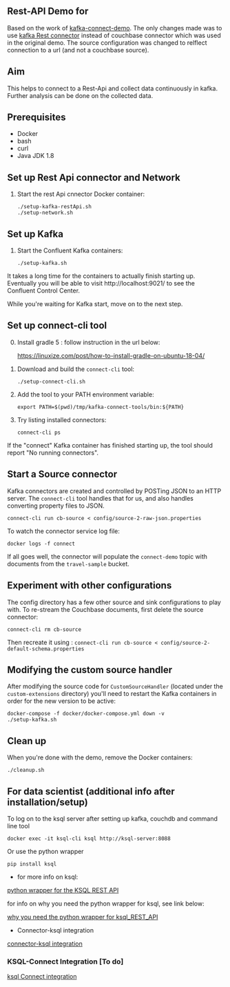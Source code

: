 
## Rest-API Demo for 
Based on the work of [kafka-connect-demo](https://github.com/l0n3star/kafka-connect-demo). The only changes made was to use [kafka Rest connector](https://github.com/llofberg/kafka-connect-rest.git) instead of couchbase connector which was used in the original demo. The source configuration was changed to relflect connection to a url (and not a couchbase source).

## Aim
This helps to connect to a Rest-Api and collect data continuously in kafka. Further analysis can be done on the collected data.


## Prerequisites

* Docker
* bash
* curl 
* Java JDK 1.8

## Set up Rest Api connector and Network

1. Start the rest Api cnnector Docker container:

       ./setup-kafka-restApi.sh
       ./setup-network.sh

## Set up Kafka

1. Start the Confluent Kafka containers:

       ./setup-kafka.sh

It takes a long time for the containers to actually finish starting up.
Eventually you will be able to visit http://localhost:9021/ to see the Confluent Control Center.

While you're waiting for Kafka start, move on to the next step.

## Set up connect-cli tool

0. Install gradle 5 : follow instruction in the url below:
   
    https://linuxize.com/post/how-to-install-gradle-on-ubuntu-18-04/

1. Download and build the `connect-cli` tool:

       ./setup-connect-cli.sh
       
2. Add the tool to your PATH environment variable:

       export PATH=$(pwd)/tmp/kafka-connect-tools/bin:${PATH}

3. Try listing installed connectors:

       connect-cli ps

If the "connect" Kafka container has finished starting up, the tool should report "No running connectors".

## Start a Source connector

Kafka connectors are created and controlled by POSTing JSON to an HTTP server.
The `connect-cli` tool handles that for us, and also handles converting property files to JSON. 
 
    connect-cli run cb-source < config/source-2-raw-json.properties
To watch the connector service log file:

    docker logs -f connect

If all goes well, the connector will populate the `connect-demo` topic with documents from the `travel-sample` bucket.



## Experiment with other configurations

The config directory has a few other source and sink configurations to play with.
To re-stream the Couchbase documents, first delete the source connector:

    connect-cli rm cb-source
    

Then recreate it using :  ` connect-cli run cb-source < config/source-2-default-schema.properties `

## Modifying the custom source handler

After modifying the source code for `CustomSourceHandler` (located under the `custom-extensions` directory) you'll need to restart the Kafka containers in order for the new version to be active:
  
    docker-compose -f docker/docker-compose.yml down -v
    ./setup-kafka.sh

## Clean up

When you're done with the demo, remove the Docker containers:

    ./cleanup.sh
    
## For data scientist (additional info after installation/setup)

To log on to the ksql server after setting up kafka, couchdb and command line tool

`docker exec -it ksql-cli ksql http://ksql-server:8088 `

Or use the python wrapper

` pip install ksql `

* for more info on ksql:

[python wrapper for the KSQL REST API](https://github.com/bryanyang0528/ksql-python)

for info on why you need the python wrapper for ksql, see link below:

[why you need the python wrapper for ksql_REST_API](https://www.confluent.io/blog/machine-learning-with-python-jupyter-ksql-tensorflow/#:~:text=The%20result%20of%20such%20a,and%20other%20widespread%20Python%20libraries.)

* Connector-ksql integration

[connector-ksql integration](https://docs.ksqldb.io/en/latest/concepts/connectors/)

### KSQL-Connect Integration [To do]

[ksql Connect integration](https://docs.confluent.io/5.4.2/ksql/docs/developer-guide/ksql-connect.html)
